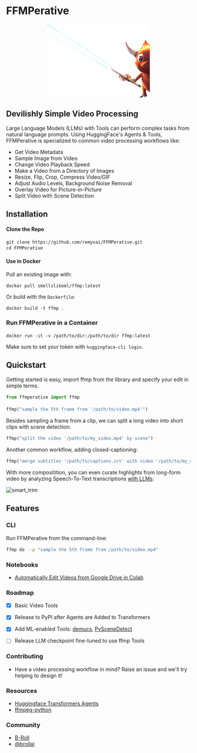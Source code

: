 # FFMPerative
<p align="center">
  <img src="https://github.com/remyxai/FFMPerative/blob/main/assets/mascot.png" height=200px>
</p>

## Devilishly Simple Video Processing

Large Language Models (LLMs) with Tools can perform complex tasks from natural language prompts. Using HuggingFace's Agents & Tools, FFMPerative is specialized to common video processing workflows like:

* Get Video Metadata
* Sample Image from Video
* Change Video Playback Speed
* Make a Video from a Directory of Images 
* Resize, Flip, Crop, Compress Video/GIF
* Adjust Audio Levels, Background Noise Removal
* Overlay Video for Picture-in-Picture
* Split Video with Scene Detection

## Installation

#### Clone the Repo
```
git clone https://github.com/remyxai/FFMPerative.git
cd FFMPerative
```

#### Use in Docker
Pull an existing image with:
```
docker pull smellslikeml/ffmp:latest
```

Or build with the `Dockerfile`:
```
docker build -t ffmp .
```

### Run FFMPerative in a Container
```
docker run -it -v /path/to/dir:/path/to/dir ffmp:latest
```
Make sure to set your token with `huggingface-cli login`.

## Quickstart

Getting started is easy, import ffmp from the library and specify your edit in simple terms.

```python
from ffmperative import ffmp

ffmp("sample the 5th frame from '/path/to/video.mp4'")
```

Besides sampling a frame from a clip, we can split a long video into short clips with scene detection:

```python
ffmp("split the video '/path/to/my_video.mp4' by scene")
```

Another common workflow, adding closed-captioning:

```python
ffmp("merge subtitles '/path/to/captions.srt' with video '/path/to/my_video.mp4' calling it '/path/to/my_video_captioned.mp4'")
```

With more compositition, you can even curate highlights from long-form video by analyzing Speech-To-Text transcriptions [with LLMs](https://blog.remyx.ai/posts/data-processing-agents/):

![smart_trim](https://blog.remyx.ai/img/ffmperative-auto-edit-pipeline.png#center)

## Features

### CLI
Run FFMPerative from the command-line:
```bash
ffmp do --p "sample the 5th frame from /path/to/video.mp4"
```

### Notebooks

* [Automatically Edit Videos from Google Drive in Colab](https://colab.research.google.com/drive/149byzCNd17dAehVuWXkiFQ2mVe_icLCa?usp=sharing)

### Roadmap

- [x] Basic Video Tools
- [x] Release to PyPI after Agents are Added to Transformers
- [x] Add ML-enabled Tools: [demucs](https://github.com/facebookresearch/demucs), [PySceneDetect](https://github.com/Breakthrough/PySceneDetect) 
- [ ] Release LLM checkpoint fine-tuned to use ffmp Tools


### Contributing

* Have a video processing workflow in mind? Raise an issue and we'll try helping to design it!

### Resources
* [Huggingface Transformers Agents](https://huggingface.co/docs/transformers/transformers_agents)
* [ffmpeg-python](https://github.com/kkroening/ffmpeg-python/)

### Community

* [B-Roll](https://b-roll.ai/)
* [@brollai](https://twitter.com/brollai)
